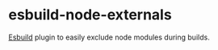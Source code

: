 # esbuild-node-externals

[Esbuild](https://github.com/evanw/esbuild) plugin to easily exclude node modules during builds.
